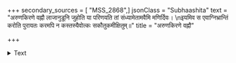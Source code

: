 +++
secondary_sources = [ "MSS_2868",]
jsonClass = "Subhaashita"
text = "अरुणकिरणे वह्नौ लाजानुडूनि जुहोति या परिणयति तां संध्यामेतामवैमि मणिर्दिवः।  \nइयमिव स एवाग्निभ्रान्तिं करोति पुरायतः करमपि न कस्तस्यैवोत्कः सकौतुकमीक्षितुम्॥"
title = "अरुणकिरणे वह्नौ"

+++

<details><summary>Text</summary>

अरुणकिरणे वह्नौ लाजानुडूनि जुहोति या परिणयति तां संध्यामेतामवैमि मणिर्दिवः।  
इयमिव स एवाग्निभ्रान्तिं करोति पुरायतः करमपि न कस्तस्यैवोत्कः सकौतुकमीक्षितुम्॥
</details>

